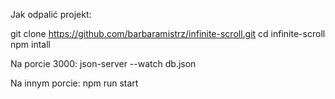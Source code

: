 Jak odpalić projekt: 

git clone https://github.com/barbaramistrz/infinite-scroll.git
cd infinite-scroll
npm intall

Na porcie 3000:
json-server --watch db.json 

Na innym porcie: 
npm run start

